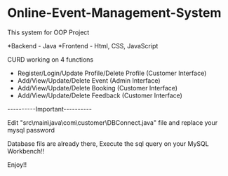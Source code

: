 # Online-Event-Management-System

This system for OOP Project

*Backend - Java
*Frontend - Html, CSS, JavaScript

CURD working on 4 functions
  - Register/Login/Update Profile/Delete Profile (Customer Interface)
  - Add/View/Update/Delete Event (Admin Interface)
  - Add/View/Update/Delete Booking (Customer Interface)
  - Add/View/Update/Delete Feedback (Customer Interface)

----------Important----------

Edit "src\main\java\com\customer\DBConnect.java" file and replace your mysql password

Database fils are already there, Execute the sql query on your MySQL Workbench!!

Enjoy!!
